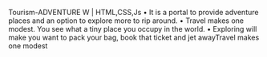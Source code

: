 Tourism-ADVENTURE W | HTML,CSS,Js 
• It is a portal to provide adventure places and an option to explore more to rip around.
• Travel makes one modest. You see what a tiny place you occupy in the world.
• Exploring will make you want to pack your bag, book that ticket and jet awayTravel makes one modest
